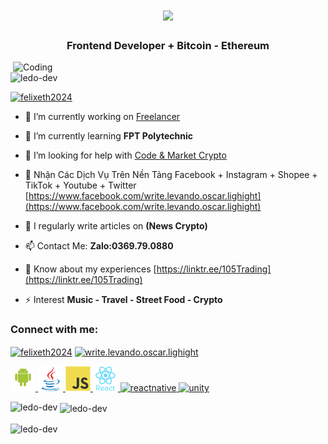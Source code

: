<h1 align="center">
    <img src="https://readme-typing-svg.herokuapp.com?font=Fira+Code&pause=1000&width=435&lines=Ch%C3%A0o+M%E1%BB%ABng+B%E1%BA%A1n+%C4%90%C3%A3+%C4%90%E1%BA%BFn+V%E1%BB%9Bi+Github+Me+%E2%9C%8C;My+Name%3A+L%C3%8A+V%C4%82N+%C4%90%E1%BB%98+%F0%9F%98%81;H%C3%A3y+Tham+Quan+Github+M%C3%ACnh+Nh%C3%A9+!+%F0%9F%8E%89" />
</h1>

<h3 align="center">Frontend Developer + Bitcoin - Ethereum</h3>
<img align="right" alt="Coding" width="500" src="https://cdn.dribbble.com/users/1162077/screenshots/3848914/programmer.gif">


<p align="left"> <img src="https://komarev.com/ghpvc/?username=ledo-dev&label=Profile%20views&color=0e75b6&style=flat" alt="ledo-dev" /> </p>

<p align="left"> <a href="https://twitter.com/felixeth2024" target="blank"><img src="https://img.shields.io/twitter/follow/felixeth2024?logo=twitter&style=for-the-badge" alt="felixeth2024" /></a> </p>

- 🔭 I’m currently working on [Freelancer](https://linktr.ee/105Trading)

- 🌱 I’m currently learning **FPT Polytechnic**

- 🤝 I’m looking for help with [Code & Market Crypto](https://linktr.ee/105Trading)

- 💬 Nhận Các Dịch Vụ Trên Nền Tảng Facebook + Instagram + Shopee + TikTok + Youtube + Twitter [https://www.facebook.com/write.levando.oscar.lighight](https://www.facebook.com/write.levando.oscar.lighight)

- 📝 I regularly write articles on **(News Crypto)**

- 📫 Contact Me: **Zalo:0369.79.0880**

- 📄 Know about my experiences [https://linktr.ee/105Trading](https://linktr.ee/105Trading)

- ⚡ Interest **Music - Travel - Street Food - Crypto**

<h3 align="left">Connect with me:</h3>
<p align="left">
<a href="https://twitter.com/felixeth2024" target="blank"><img align="center" src="https://raw.githubusercontent.com/rahuldkjain/github-profile-readme-generator/master/src/images/icons/Social/twitter.svg" alt="felixeth2024" height="30" width="40" /></a>
<a href="https://fb.com/write.levando.oscar.lighight" target="blank"><img align="center" src="https://raw.githubusercontent.com/rahuldkjain/github-profile-readme-generator/master/src/images/icons/Social/facebook.svg" alt="write.levando.oscar.lighight" height="30" width="40" /></a>
    
<p align="left"> 
  <a href="https://developer.android.com" target="_blank" rel="noreferrer"> 
    <img src="https://raw.githubusercontent.com/devicons/devicon/master/icons/android/android-original-wordmark.svg" alt="android" width="40" height="40"/> 
  </a> 
  <a href="https://www.java.com" target="_blank" rel="noreferrer"> 
    <img src="https://raw.githubusercontent.com/devicons/devicon/master/icons/java/java-original.svg" alt="java" width="40" height="40"/> 
  </a> 
  <a href="https://developer.mozilla.org/en-US/docs/Web/JavaScript" target="_blank" rel="noreferrer"> 
    <img src="https://raw.githubusercontent.com/devicons/devicon/master/icons/javascript/javascript-original.svg" alt="javascript" width="40" height="40"/> 
  </a> 
  <a href="https://reactjs.org/" target="_blank" rel="noreferrer"> 
    <img src="https://raw.githubusercontent.com/devicons/devicon/master/icons/react/react-original-wordmark.svg" alt="react" width="40" height="40"/> 
  </a> 
  <a href="https://reactnative.dev/" target="_blank" rel="noreferrer"> 
    <img src="https://reactnative.dev/img/header_logo.svg" alt="reactnative" width="40" height="40"/> 
  </a> 
  <a href="https://unity.com/" target="_blank" rel="noreferrer"> 
    <img src="https://www.vectorlogo.zone/logos/unity3d/unity3d-icon.svg" alt="unity" width="40" height="40"/> 
  </a> 
</p>


<p><img align="left" src="https://github-readme-stats.vercel.app/api/top-langs?username=ledo-dev&show_icons=true&locale=en&layout=compact" alt="ledo-dev" /></p>

<p>&nbsp;<img align="center" src="https://github-readme-stats.vercel.app/api?username=ledo-dev&show_icons=true&locale=en" alt="ledo-dev" /></p>

<p><img align="center" src="https://github-readme-streak-stats.herokuapp.com/?user=ledo-dev&" alt="ledo-dev" /></p>
